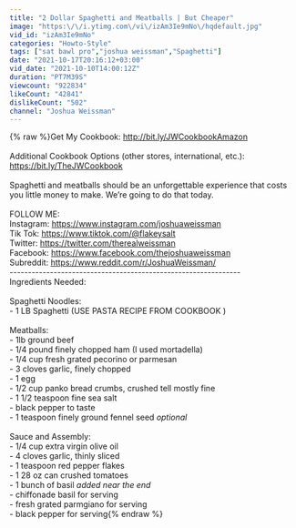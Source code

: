 ```yaml
---
title: "2 Dollar Spaghetti and Meatballs | But Cheaper"
image: "https:\/\/i.ytimg.com\/vi\/izAm3Ie9mNo\/hqdefault.jpg"
vid_id: "izAm3Ie9mNo"
categories: "Howto-Style"
tags: ["sat bawl pro","joshua weissman","Spaghetti"]
date: "2021-10-17T20:16:12+03:00"
vid_date: "2021-10-10T14:00:12Z"
duration: "PT7M39S"
viewcount: "922834"
likeCount: "42841"
dislikeCount: "502"
channel: "Joshua Weissman"
---
```

{% raw %}Get My Cookbook: <a rel="nofollow" target="blank" href="http://bit.ly/JWCookbookAmazon">http://bit.ly/JWCookbookAmazon</a><br /><br />Additional Cookbook Options (other stores, international, etc.): <a rel="nofollow" target="blank" href="https://bit.ly/TheJWCookbook">https://bit.ly/TheJWCookbook</a><br /><br />Spaghetti and meatballs should be an unforgettable experience that costs you little money to make. We’re going to do that today. <br /><br />FOLLOW ME:<br />Instagram: <a rel="nofollow" target="blank" href="https://www.instagram.com/joshuaweissman">https://www.instagram.com/joshuaweissman</a><br />Tik Tok: <a rel="nofollow" target="blank" href="https://www.tiktok.com/@flakeysalt">https://www.tiktok.com/@flakeysalt</a><br />Twitter: <a rel="nofollow" target="blank" href="https://twitter.com/therealweissman">https://twitter.com/therealweissman</a><br />Facebook: <a rel="nofollow" target="blank" href="https://www.facebook.com/thejoshuaweissman">https://www.facebook.com/thejoshuaweissman</a><br />Subreddit: <a rel="nofollow" target="blank" href="https://www.reddit.com/r/JoshuaWeissman/">https://www.reddit.com/r/JoshuaWeissman/</a><br />---------------------------------------------------------------<br />Ingredients Needed:<br /><br />Spaghetti Noodles:<br />- 1 LB Spaghetti (USE PASTA RECIPE FROM COOKBOOK )<br /><br />Meatballs:<br />- 1lb ground beef<br />- 1/4 pound finely chopped ham (I used mortadella) <br />- 1/4 cup fresh grated pecorino or parmesan<br />- 3 cloves garlic, finely chopped<br />- 1 egg<br />- 1/2 cup panko bread crumbs, crushed tell mostly fine<br />- 1 1/2 teaspoon fine sea salt<br />- black pepper to taste <br />- 1 teaspoon finely ground fennel seed *optional*<br /><br />Sauce and Assembly:<br />- 1/4 cup extra virgin olive oil<br />- 4 cloves garlic, thinly sliced<br />- 1 teaspoon red pepper flakes<br />- 1 28 oz can crushed tomatoes<br />- 1 bunch of basil *added near the end* <br />- chiffonade basil for serving<br />- fresh grated parmgiano for serving<br />- black pepper for serving{% endraw %}
